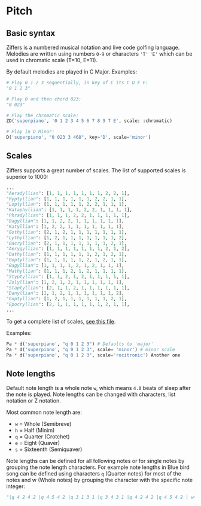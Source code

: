 # Pitch

## Basic syntax

Ziffers is a numbered musical notation and live code golfing language. Melodies are written using numbers `0-9` or characters `'T'` `'E'` 
which can be used in chromatic scale (T=10, E=11).

By default melodies are played in C Major. Examples:

```python
# Play 0 1 2 3 sequentially, in key of C its C D E F:
"0 1 2 3"

# Play 0 and then chord 023:
"0 023"

# Play the chromatic scale:
ZD('superpiano', '0 1 2 3 4 5 6 7 8 9 T E', scale: :chromatic)

# Play in D Minor:
D('superpiano', "0 023 3 468", key='D', scale='minor')
```

## Scales

Ziffers supports a great number of scales. The list of supported scales is superior to 1000: 
```python
...
"Aeradyllian": [1, 1, 1, 1, 1, 1, 1, 2, 2, 1],
"Ryptyllian": [1, 1, 1, 1, 1, 1, 2, 2, 1, 1],
"Loptyllian": [1, 1, 1, 1, 1, 2, 2, 1, 1, 1],
"Kataphyllian": [1, 1, 1, 1, 2, 2, 1, 1, 1, 1],
"Phradyllian": [1, 1, 1, 2, 2, 1, 1, 1, 1, 1],
"Dagyllian": [1, 1, 2, 2, 1, 1, 1, 1, 1, 1],
"Katyllian": [1, 2, 2, 1, 1, 1, 1, 1, 1, 1],
"Gothyllian": [2, 1, 2, 1, 1, 1, 1, 1, 1, 1],
"Lythyllian": [1, 2, 1, 1, 1, 1, 1, 1, 1, 2],
"Bacryllian": [2, 1, 1, 1, 1, 1, 1, 1, 2, 1],
"Aerygyllian": [1, 1, 1, 1, 1, 1, 1, 2, 1, 2],
"Dathyllian": [1, 1, 1, 1, 1, 1, 2, 1, 2, 1],
"Boptyllian": [1, 1, 1, 1, 1, 2, 1, 2, 1, 1],
"Bagyllian": [1, 1, 1, 1, 2, 1, 2, 1, 1, 1],
"Mathyllian": [1, 1, 1, 2, 1, 2, 1, 1, 1, 1],
"Styptyllian": [1, 1, 2, 1, 2, 1, 1, 1, 1, 1],
"Zolyllian": [1, 2, 1, 2, 1, 1, 1, 1, 1, 1],
"Staptyllian": [2, 1, 1, 2, 1, 1, 1, 1, 1, 1],
"Danyllian": [1, 1, 2, 1, 1, 1, 1, 1, 1, 2],
"Goptyllian": [1, 2, 1, 1, 1, 1, 1, 1, 2, 1],
"Epocryllian": [2, 1, 1, 1, 1, 1, 1, 2, 1, 1],
...
```

To get a complete list of scales, [see this file](https://github.com/Bubobubobubobubo/ziffers-python/blob/main/ziffers/defaults.py).

Examples:

```python
Pa * d('superpiano', "q 0 1 2 3") # Defaults to 'major'
Pa * d('superpiano', "q 0 1 2 3", scale= 'minor') # minor scale
Pa * d('superpiano', "q 0 1 2 3", scale='rocitronic') Another one
```

## Note lengths

Default note length is a whole note `w`, which means `4.0` beats of sleep after the note is played. 
Note lengths can be changed with characters, list notation or Z notation.

Most common note length are:

- `w` = Whole (Semibreve)
- `h` = Half (Minim)
- `q` = Quarter (Crotchet)
- `e` = Eight (Quaver)
- `s` = Sixteenth (Semiquaver)

Note lengths can be defined for all following notes or for single notes by grouping the note length
characters. For example note lengths in Blue bird song can be defined using characters `q` (Quarter notes)
for most of the notes and w (Whole notes) by grouping the character with the specific note integer:
```python
"|q 4 2 4 2 |q 4 5 4 2 |q 3 1 3 1 |q 3 4 3 1 |q 4 2 4 2 |q 4 5 4 2 | w4 |q 4 3 2 1 | w0 |"
```


